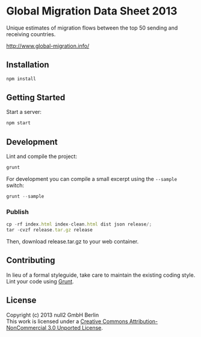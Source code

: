 # Global Migration Data Sheet 2013
Unique estimates of migration flows between the top 50 sending and receiving countries.

http://www.global-migration.info/

## Installation
```javascript
npm install
```

## Getting Started
Start a server:
```javascript
npm start
```

## Development
Lint and compile the project:
```javascript
grunt
```

For development you can compile a small excerpt using the `--sample` switch:
```javascript
grunt --sample
```

### Publish
```javascript
cp -rf index.html index-clean.html dist json release/;
tar -cvzf release.tar.gz release
```
Then, download release.tar.gz to your web container.

## Contributing
In lieu of a formal styleguide, take care to maintain the existing coding style.
Lint your code using [Grunt](http://gruntjs.com/).

## License
Copyright (c) 2013 null2 GmbH Berlin  
This work is licensed under a [Creative Commons Attribution-NonCommercial 3.0 Unported License](http://creativecommons.org/licenses/by-nc/3.0/).
